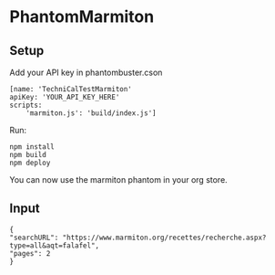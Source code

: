 # PhantomMarmiton
## Setup
Add your API key in phantombuster.cson

    [name: 'TechniCalTestMarmiton'
    apiKey: 'YOUR_API_KEY_HERE'
    scripts:
        'marmiton.js': 'build/index.js']
Run:

    npm install
    npm build
    npm deploy
   You can now use the marmiton phantom in your org store.

## Input

    {
    "searchURL": "https://www.marmiton.org/recettes/recherche.aspx?type=all&aqt=falafel",
    "pages": 2
    }


